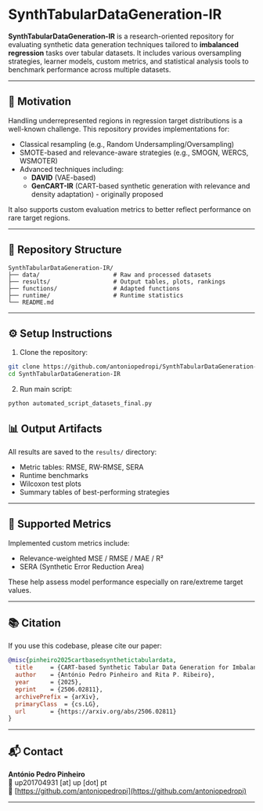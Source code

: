 
# SynthTabularDataGeneration-IR

**SynthTabularDataGeneration-IR** is a research-oriented repository for evaluating synthetic data generation techniques tailored to **imbalanced regression** tasks over tabular datasets. It includes various oversampling strategies, learner models, custom metrics, and statistical analysis tools to benchmark performance across multiple datasets.

---

## 🎯 Motivation

Handling underrepresented regions in regression target distributions is a well-known challenge. This repository provides implementations for:

- Classical resampling (e.g., Random Undersampling/Oversampling)
- SMOTE-based and relevance-aware strategies (e.g., SMOGN, WERCS, WSMOTER)
- Advanced techniques including:
  - **DAVID** (VAE-based)
  - **GenCART-IR** (CART-based synthetic generation with relevance and density adaptation) - originally proposed

It also supports custom evaluation metrics to better reflect performance on rare target regions.

---

## 📁 Repository Structure

```
SynthTabularDataGeneration-IR/
├── data/                     # Raw and processed datasets
├── results/                  # Output tables, plots, rankings
├── functions/                # Adapted functions 
├── runtime/                  # Runtime statistics
└── README.md
```

---

## ⚙️ Setup Instructions

1. Clone the repository:

```bash
git clone https://github.com/antoniopedropi/SynthTabularDataGeneration-IR.git
cd SynthTabularDataGeneration-IR
```

2. Run main script:

```bash
python automated_script_datasets_final.py
```


## 📊 Output Artifacts

All results are saved to the `results/` directory:

- Metric tables: RMSE, RW-RMSE, SERA
- Runtime benchmarks
- Wilcoxon test plots
- Summary tables of best-performing strategies

---

## 📏 Supported Metrics

Implemented custom metrics include:

- Relevance-weighted MSE / RMSE / MAE / R²
- SERA (Synthetic Error Reduction Area)

These help assess model performance especially on rare/extreme target values.

---

## 📚 Citation

If you use this codebase, please cite our paper:

```bibtex
@misc{pinheiro2025cartbasedsynthetictabulardata,
  title     = {CART-based Synthetic Tabular Data Generation for Imbalanced Regression},
  author    = {António Pedro Pinheiro and Rita P. Ribeiro},
  year      = {2025},
  eprint    = {2506.02811},
  archivePrefix = {arXiv},
  primaryClass  = {cs.LG},
  url       = {https://arxiv.org/abs/2506.02811}
}
```

---

## 📬 Contact

**António Pedro Pinheiro**  
📧 up201704931 [at] up [dot] pt  
🔗 [https://github.com/antoniopedropi](https://github.com/antoniopedropi)

---
